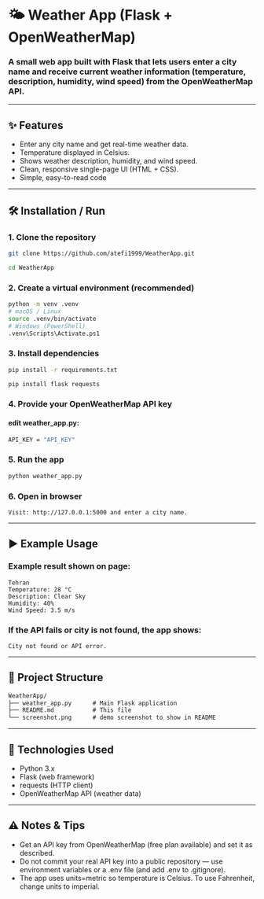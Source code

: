 # 🌤 Weather App (Flask + OpenWeatherMap)

### A small web app built with Flask that lets users enter a city name and receive current weather information (temperature, description, humidity, wind speed) from the OpenWeatherMap API.


---

## ✨ Features

- Enter any city name and get real-time weather data.
- Temperature displayed in Celsius.
- Shows weather description, humidity, and wind speed.
- Clean, responsive single-page UI (HTML + CSS).
- Simple, easy-to-read code

---

## 🛠 Installation / Run

### 1. Clone the repository

```bash
git clone https://github.com/atefi1999/WeatherApp.git

cd WeatherApp
```

### 2. Create a virtual environment (recommended)

```bash
python -m venv .venv
# macOS / Linux
source .venv/bin/activate
# Windows (PowerShell)
.venv\Scripts\Activate.ps1
```

### 3. Install dependencies

```bash
pip install -r requirements.txt

pip install flask requests
```

### 4. Provide your OpenWeatherMap API key
#### edit weather_app.py:

```bash
API_KEY = "API_KEY"
```

### 5. Run the app

```bash
python weather_app.py
```

### 6. Open in browser

```backtick
Visit: http://127.0.0.1:5000 and enter a city name.
```

---

## ▶️ Example Usage

### Example result shown on page:

```backtick
Tehran
Temperature: 28 °C
Description: Clear Sky
Humidity: 40%
Wind Speed: 3.5 m/s
```

### If the API fails or city is not found, the app shows:

```backtick
City not found or API error.
```

---

## 📂 Project Structure

```markdown
WeatherApp/
├── weather_app.py      # Main Flask application
├── README.md           # This file
└── screenshot.png      # demo screenshot to show in README
```

---

## 🧰 Technologies Used

- Python 3.x
- Flask (web framework)
- requests (HTTP client)
- OpenWeatherMap API (weather data)

---

## ⚠️ Notes & Tips

- Get an API key from OpenWeatherMap (free plan available) and set it as described.
- Do not commit your real API key into a public repository — use environment variables or a .env file (and add .env to .gitignore).
- The app uses units=metric so temperature is Celsius. To use Fahrenheit, change units to imperial.

